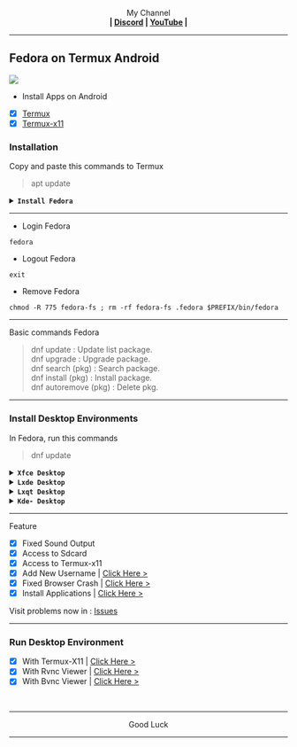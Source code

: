<p align="center">My Channel</br><b>
| <a href="https://discord.gg/GCehyym">Discord</a> | <a href="https://youtube.com/@layargeser">YouTube</a> |</b></p>

---
## Fedora on Termux Android
<img src="https://raw.githubusercontent.com/wahasa/Fedora/refs/heads/main/Patch/Fedora.jpg">

* Install Apps on Android
- [x] [Termux](https://play.google.com/store/apps/details?id=com.termux)
- [x] [Termux-x11](https://github.com/termux/termux-x11/releases)

### Installation

Copy and paste this commands to Termux
> apt update

<details><summary><b><code>Install Fedora</code></b></summary></br>

> apt install wget
#### Fedora 41 (Pre-release)
Rootfs : Arm64, Amd64
```
wget https://raw.githubusercontent.com/wahasa/Fedora/main/Install/fedora41.sh ; chmod +x fedora41.sh ; ./fedora41.sh
```

#### Fedora 36 (Old-release)
Rootfs : Armhf, Arm64, Amd64
```
wget https://raw.githubusercontent.com/wahasa/Fedora/main/Install/fedora36.sh ; chmod +x fedora36.sh ; ./fedora36.sh
```

#### List Fedora | [Click Hare >](https://github.com/wahasa/Fedora/tree/main/Install)
</details>

---
* Login Fedora
```
fedora
```

* Logout Fedora
```
exit
```

* Remove Fedora
```
chmod -R 775 fedora-fs ; rm -rf fedora-fs .fedora $PREFIX/bin/fedora
```

---
Basic commands Fedora
> dnf update : Update list package.</br>
> dnf upgrade : Upgrade package.</br>
> dnf search (pkg) : Search package.</br>
> dnf install (pkg) : Install package.</br>
> dnf autoremove (pkg) : Delete pkg.</br>

---
### Install Desktop Environments
In Fedora, run this commands
> dnf update

<details><summary><b><code>Xfce Desktop</code></b></summary></br>

```
dnf install @xfce-desktop-environment tigervnc-server dbus -y
```
```
dnf install xfburn parole ristretto gst-libav -y
```
</details>

<details><summary><b><code>Lxde Desktop</code></b></summary></br>

```
dnf install @lxde-desktop-environment tigervnc-server dbus -y
```
```
mv /usr/bin/lxpolkit /usr/bin/lxpolkit.bak
```
</details>

<details><summary><b><code>Lxqt Desktop</code></b></summary></br>

```
dnf install @lxqt-desktop-environment tigervnc-server dbus -y
```
</details>

<details><summary><b><code>Kde- Desktop</code></b></summary></br>

~~dnf install @kde-desktop-environment tigervnc-server dbus -y~~
</details>

---
Feature
- [x] Fixed Sound Output
- [x] Access to Sdcard
- [x] Access to Termux-x11
- [x] Add New Username     | [Click Here >](https://github.com/wahasa/Fedora/blob/main/Patch/AddUser.md#add-username-on-fedora)
- [x] Fixed Browser Crash  | [Click Here >](https://github.com/wahasa/Fedora/blob/main/Apps/Firefoxfix.md#fixed-firefox-on-fedora)
- [x] Install Applications | [Click Here >](https://github.com/wahasa/Fedora/tree/main/Apps#list-applications)

Visit problems now in : [Issues](https://github.com/wahasa/Fedora/issues)

---
### Run Desktop Environment
- [x] With Termux-X11  | [Click Here >](https://github.com/wahasa/Fedora/blob/main/Patch/Termux-X11.md#termux-x11-on-fedora)
- [x] With Rvnc Viewer | [Click Here >](https://github.com/wahasa/Fedora/blob/main/Patch/RvncViewer.md#rvnc-viewer-on-fedora)
- [x] With Bvnc Viewer | [Click Here >](https://github.com/wahasa/Fedora/blob/main/Patch/BvncViewer.md#bvnc-viewer-on-fedora)
</br>

---
<p align="center">Good Luck</p>

---
